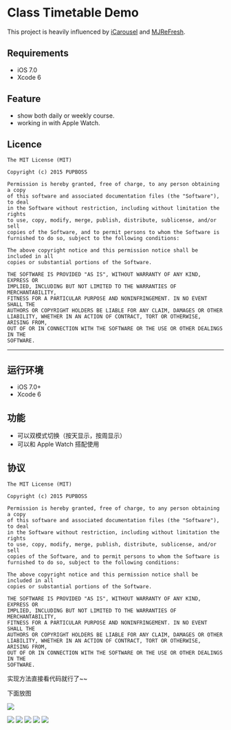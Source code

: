 # Class Timetable Demo

This project is heavily influenced by [iCarousel](https://github.com/nicklockwood/iCarousel) and [MJReFresh](https://github.com/CoderMJLee/MJRefresh).

## Requirements

- iOS 7.0
- Xcode 6

## Feature

* show both daily or weekly course.
* working in with Apple Watch.

## Licence

```
The MIT License (MIT)

Copyright (c) 2015 PUPBOSS

Permission is hereby granted, free of charge, to any person obtaining a copy
of this software and associated documentation files (the "Software"), to deal
in the Software without restriction, including without limitation the rights
to use, copy, modify, merge, publish, distribute, sublicense, and/or sell
copies of the Software, and to permit persons to whom the Software is
furnished to do so, subject to the following conditions:

The above copyright notice and this permission notice shall be included in all
copies or substantial portions of the Software.

THE SOFTWARE IS PROVIDED "AS IS", WITHOUT WARRANTY OF ANY KIND, EXPRESS OR
IMPLIED, INCLUDING BUT NOT LIMITED TO THE WARRANTIES OF MERCHANTABILITY,
FITNESS FOR A PARTICULAR PURPOSE AND NONINFRINGEMENT. IN NO EVENT SHALL THE
AUTHORS OR COPYRIGHT HOLDERS BE LIABLE FOR ANY CLAIM, DAMAGES OR OTHER
LIABILITY, WHETHER IN AN ACTION OF CONTRACT, TORT OR OTHERWISE, ARISING FROM,
OUT OF OR IN CONNECTION WITH THE SOFTWARE OR THE USE OR OTHER DEALINGS IN THE
SOFTWARE.
```

---

## 运行环境

- iOS 7.0+
- Xcode 6

## 功能

* 可以双模式切换（按天显示，按周显示）
* 可以和 Apple Watch 搭配使用

## 协议

```
The MIT License (MIT)

Copyright (c) 2015 PUPBOSS

Permission is hereby granted, free of charge, to any person obtaining a copy
of this software and associated documentation files (the "Software"), to deal
in the Software without restriction, including without limitation the rights
to use, copy, modify, merge, publish, distribute, sublicense, and/or sell
copies of the Software, and to permit persons to whom the Software is
furnished to do so, subject to the following conditions:

The above copyright notice and this permission notice shall be included in all
copies or substantial portions of the Software.

THE SOFTWARE IS PROVIDED "AS IS", WITHOUT WARRANTY OF ANY KIND, EXPRESS OR
IMPLIED, INCLUDING BUT NOT LIMITED TO THE WARRANTIES OF MERCHANTABILITY,
FITNESS FOR A PARTICULAR PURPOSE AND NONINFRINGEMENT. IN NO EVENT SHALL THE
AUTHORS OR COPYRIGHT HOLDERS BE LIABLE FOR ANY CLAIM, DAMAGES OR OTHER
LIABILITY, WHETHER IN AN ACTION OF CONTRACT, TORT OR OTHERWISE, ARISING FROM,
OUT OF OR IN CONNECTION WITH THE SOFTWARE OR THE USE OR OTHER DEALINGS IN THE
SOFTWARE.
```

实现方法直接看代码就行了~~

下面放图

![](images/screen.gif)

![](images/timetable01.png)
![](images/timetable02.png)
![](images/timetable03.png)
![](images/timetable04.png)
![](images/timetable05.png)
